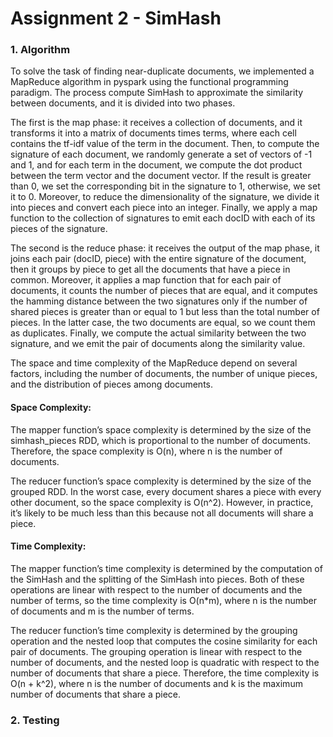 # Assignment 2 - SimHash

### 1. Algorithm

To solve the task of finding near-duplicate documents, we implemented a MapReduce algorithm in pyspark using the
functional programming paradigm. The process compute SimHash to approximate the similarity between documents, and it is
divided into two phases.

The first is the map phase: it receives a collection of documents, and it transforms it into a matrix of documents times
terms, where each cell contains the tf-idf value of the term in the document. Then, to compute the signature of each 
document, we randomly generate a set of vectors of -1 and 1, and for each term in the document, we compute the dot 
product between the term vector and the document vector. If the result is greater than 0, we set the corresponding bit 
in the signature to 1, otherwise, we set it to 0. Moreover, to reduce the dimensionality of the signature, we divide it 
into pieces and convert each piece into an integer. Finally, we apply a map function to the collection of signatures to
emit each docID with each of its pieces of the signature.

The second is the reduce phase: it receives the output of the map phase, it joins each pair  (docID, piece) with the
entire signature of the document, then it groups by piece to get all the documents that have a piece in common. Moreover,
it applies a map function that for each pair of documents, it counts the number of pieces that are equal, and it computes 
the hamming distance between the two signatures only if the number of shared pieces is greater than or equal to 1 but 
less than the total number of pieces. In the latter case, the two documents are equal, so we count them as duplicates. 
Finally, we compute the actual similarity between the two signature, and we emit the pair of documents along the 
similarity value.

The space and time complexity of the MapReduce depend on several factors, including the number of documents, the 
number of unique pieces, and the distribution of pieces among documents.

#### Space Complexity:

The mapper function’s space complexity is determined by the size of the simhash_pieces RDD, which is 
proportional to the number of documents. Therefore, the space complexity is O(n), where n is the number of documents.

The reducer function’s space complexity is determined by the size of the grouped RDD. In the worst case, every
document shares a piece with every other document, so the space complexity is O(n^2). However, in practice, it’s likely 
to be much less than this because not all documents will share a piece.

#### Time Complexity:

The mapper function’s time complexity is determined by the computation of the SimHash and the splitting of the
SimHash into pieces. Both of these operations are linear with respect to the number of documents and the number of terms,
so the time complexity is O(n*m), where n is the number of documents and m is the number of terms.

The reducer function’s time complexity is determined by the grouping operation and the nested loop that 
computes the cosine similarity for each pair of documents. The grouping operation is linear with respect to the number 
of documents, and the nested loop is quadratic with respect to the number of documents that share a piece. Therefore, 
the time complexity is O(n + k^2), where n is the number of documents and k is the maximum number of documents that 
share a piece.

### 2. Testing


